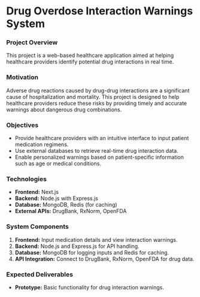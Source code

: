 # Drug Overdose Interaction Warnings System

### Project Overview
This project is a web-based healthcare application aimed at helping healthcare providers identify potential drug interactions in real time. 

### Motivation
Adverse drug reactions caused by drug-drug interactions  are a significant cause of hospitalization and mortality. This project is designed to help healthcare providers reduce these risks by providing timely and accurate warnings about dangerous drug combinations.

### Objectives
- Provide healthcare providers with an intuitive interface to input patient medication regimens.
- Use external databases to retrieve real-time drug interaction data.
- Enable personalized warnings based on patient-specific information such as age or medical conditions.

### Technologies
- **Frontend:** Next.js
- **Backend:** Node.js with Express.js
- **Database:** MongoDB, Redis (for caching)
- **External APIs:** DrugBank, RxNorm, OpenFDA

### System Components
1. **Frontend:** Input medication details and view interaction warnings.
2. **Backend:** Node.js and Express.js for API handling.
3. **Database:** MongoDB for logging inputs and Redis for caching.
4. **API Integration:** Connect to DrugBank, RxNorm, OpenFDA for drug data.

### Expected Deliverables
- **Prototype:** Basic functionality for drug interaction warnings.

